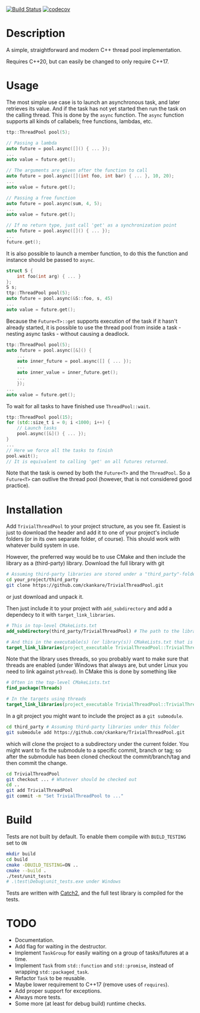 [![Build Status](https://github.com/ckankare/TrivialThreadPool/workflows/Ubuntu/badge.svg)](https://github.com/ckankare/TrivialThreadPool)
[![codecov](https://codecov.io/gh/ckankare/TrivialThreadPool/branch/main/graph/badge.svg)](https://codecov.io/gh/ckankare/TrivialThreadPool)

# Description
A simple, straightforward and modern C++ thread pool implementation.

Requires C++20, but can easily be changed to only require C++17.


# Usage
The most simple use case is to launch an asynchronous task, and later retrieves its value.
And if the task has not yet started then run the task on the calling thread.
This is done by the `async` function.
The `async` function supports all kinds of callabels; free functions, lambdas, etc.
```c++
ttp::ThreadPool pool(5);

// Passing a lambda
auto future = pool.async([]() { ... });
...
auto value = future.get();

// The arguments are given after the function to call
auto future = pool.async([](int foo, int bar) { ... }, 10, 20);
...
auto value = future.get();

// Passing a free function
auto future = pool.async(sum, 4, 5);
...
auto value = future.get();

// If no return type, just call 'get' as a synchronization point
auto future = pool.async([]() { ... });
...
future.get();
```


It is also possible to launch a member function, to do this the function and instance should be passed to `async`.
```c++
struct S {
    int foo(int arg) { ... }
};
S s;
ttp::ThreadPool pool(5);
auto future = pool.async(&S::foo, s, 45)
...
auto value = future.get();
```


Because the `Future<T>::get` supports execution of the task if it hasn't already started, it is possible to use the
thread pool from inside a task - nesting async tasks - without causing a deadlock.
```c++
ttp::ThreadPool pool(5);
auto future = pool.async([&]() {
    ...
    auto inner_future = pool.async([] { ... });
    ...
    auto inner_value = inner_future.get();
    ...
    });
...
auto value = future.get();
```


To wait for all tasks to have finished use `ThreadPool::wait`.
```c++
ttp::ThreadPool pool(15);
for (std::size_t i = 0; i <1000; i++) {
    // Launch tasks
    pool.async([&]() { ... });
}
...
// Here we force all the tasks to finish
pool.wait();
// It is equivalent to calling 'get' on all futures returned.
```

Note that the task is owned by both the `Future<T>` and the `ThreadPool`. So a `Future<T>` can outlive the thread pool (however, that is not
considered good practice).

# Installation
Add `TrivialThreadPool` to your project structure, as you see fit. Easiest is just to download the header and add it to one of your
project's include folders (or in its own separate folder, of course). This should work with whatever build system in use.

However, the preferred way would be to use CMake and then include the library as a (third-party) library. Download
the full library with git
```bash
# Assuming third-party libraries are stored under a "third_party"-folder
cd your_project/third_party
git clone https://github.com/ckankare/TrivialThreadPool.git
```
or just download and unpack it.

Then just include it to your project with `add_subdirectory` and add a dependecy to it with `target_link_libraries`.
```cmake
# This in top-level CMakeLists.txt
add_subdirectory(third_party/TrivialThreadPool) # The path to the library

# And this in the executable(s) (or library(s)) CMakeLists.txt that is using the library
target_link_libraries(project_executable TrivialThreadPool::TrivialThreadPool)
```

Note that the library uses threads, so you probably want to make sure that threads are enabled (under Windows that
always are, but under Linux you need to link against `pthread`).
In CMake this is done by something like
```cmake
# Often in the top-level CMakeLists.txt
find_package(Threads)

# In the targets using threads
target_link_libraries(project_executable TrivialThreadPool::TrivialThreadPool Threads::Threads)
```

In a git project you might want to include the project as a `git submodule`.
```bash
cd third_party # Assuming third-party libraries under this folder
git submodule add https://github.com/ckankare/TrivialThreadPool.git
```
which will clone the project to a subdirectory under the current folder.
You might want to fix the submodule to a specific commit, branch or tag; so after the submodule has been cloned
checkout the commit/branch/tag and then commit the change.
```bash
cd TrivialThreadPool
git checkout ... # Whatever should be checked out
cd ..
git add TrivialThreadPool
git commit -m "Set TrivialThreadPool to ..."
```


# Build
Tests are not built by default. To enable them compile with `BUILD_TESTING` set to `ON`
```bash
mkdir build
cd build
cmake -DBUILD_TESTING=ON ..
cmake --build .
./test/unit_tests
# .\test\Debug\unit_tests.exe under Windows
```

Tests are written with [Catch2](https://github.com/catchorg/Catch2), and the full test library is compiled for the tests.


# TODO
* Documentation.
* Add flag for waiting in the destructor.
* Implement `TaskGroup` for easily waiting on a group of tasks/futures at a time.
* Implement `Task` from `std::function` and `std::promise`, instead of wrapping `std::packaged_task`.
* Refactor `Task` to be reusable.
* Maybe lower requirement to C++17 (remove uses of `requires`).
* Add proper support for exceptions.
* Always more tests.
* Some more (at least for debug build) runtime checks.
